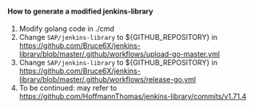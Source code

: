 #### How to generate a modified jenkins-library
1. Modify golang code in ./cmd
2. Change `SAP/jenkins-library` to ${GITHUB_REPOSITORY} in https://github.com/Bruce6X/jenkins-library/blob/master/.github/workflows/upload-go-master.yml
3. Change `SAP/jenkins-library` to ${GITHUB_REPOSITORY} in https://github.com/Bruce6X/jenkins-library/blob/master/.github/workflows/release-go.yml
4. To be continued: may refer to https://github.com/HoffmannThomas/jenkins-library/commits/v1.71.4
